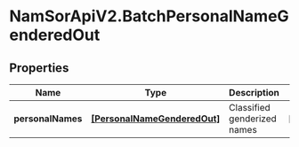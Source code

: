 # NamSorApiV2.BatchPersonalNameGenderedOut

## Properties
Name | Type | Description | Notes
------------ | ------------- | ------------- | -------------
**personalNames** | [**[PersonalNameGenderedOut]**](PersonalNameGenderedOut.md) | Classified genderized names | [optional] 


